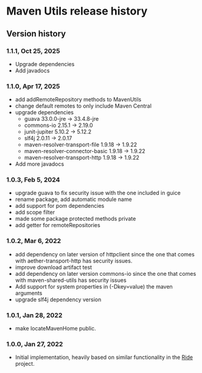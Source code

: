 # Maven Utils release history

## Version history

### 1.1.1, Oct 25, 2025
- Upgrade dependencies
- Add javadocs

### 1.1.0, Apr 17, 2025
- add addRemoteRepository methods to MavenUtils
- change default remotes to only include Maven Central
- upgrade dependencies
  - guava 33.0.0-jre -> 33.4.8-jre
  - commons-io 2.15.1 -> 2.19.0
  - junit-jupiter 5.10.2 -> 5.12.2
  - slf4j  2.0.11 -> 2.0.17
  - maven-resolver-transport-file 1.9.18 -> 1.9.22
  - maven-resolver-connector-basic 1.9.18 -> 1.9.22
  - maven-resolver-transport-http  1.9.18 -> 1.9.22
- Add more javadocs

### 1.0.3, Feb 5, 2024
- upgrade guava to fix security issue with the one included in guice
- rename package, add automatic module name
- add support for pom dependencies
- add scope filter
- made some package protected methods private
- add getter for remoteRepositories

### 1.0.2, Mar 6, 2022
- add dependency on later version of httpclient since the one that comes with aether-transport-http
  has security issues.
- improve download artifact test
- add dependency on later version commons-io since the one that comes with maven-shared-utils has security issues
- Add support for system properties in (-Dkey=value) the maven arguments
- upgrade slf4j dependency version

### 1.0.1, Jan 28, 2022
- make locateMavenHome public.

### 1.0.0, Jan 27, 2022
- Initial implementation, heavily based on similar functionality in the [Ride](https://github.com/perNyfelt/ride) project.